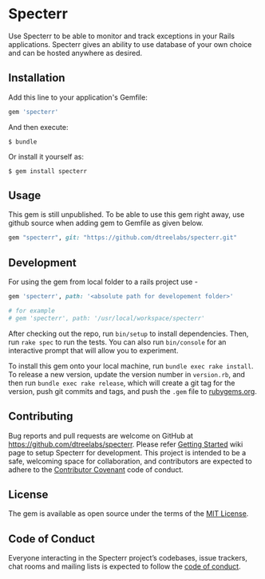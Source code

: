 # Specterr

Use Specterr to be able to monitor and track exceptions in your Rails
applications. Specterr gives an ability to use database of your own choice and
can be hosted anywhere as desired.

## Installation

Add this line to your application's Gemfile:

```ruby
gem 'specterr'
```

And then execute:

    $ bundle

Or install it yourself as:

    $ gem install specterr

## Usage

This gem is still unpublished. To be able to use this gem right away, use github
source when adding gem to Gemfile as given below.

```ruby
gem "specterr", git: "https://github.com/dtreelabs/specterr.git"
```

## Development

For using the gem from local folder to a rails project use -
```ruby
gem 'specterr', path: '<absolute path for developement folder>'

# for example
# gem 'specterr', path: '/usr/local/workspace/specterr'
```

After checking out the repo, run `bin/setup` to install dependencies. Then, run `rake spec` to run the tests. You can also run `bin/console` for an interactive prompt that will allow you to experiment.

To install this gem onto your local machine, run `bundle exec rake install`. To release a new version, update the version number in `version.rb`, and then run `bundle exec rake release`, which will create a git tag for the version, push git commits and tags, and push the `.gem` file to [rubygems.org](https://rubygems.org).

## Contributing

Bug reports and pull requests are welcome on GitHub at https://github.com/dtreelabs/specterr. Please refer [Getting Started](https://github.com/dtreelabs/specterr/wiki/Getting-Started) wiki page to setup Specterr for development. This project is intended to be a safe, welcoming space for collaboration, and contributors are expected to adhere to the [Contributor Covenant](http://contributor-covenant.org) code of conduct.

## License

The gem is available as open source under the terms of the [MIT License](https://opensource.org/licenses/MIT).

## Code of Conduct

Everyone interacting in the Specterr project’s codebases, issue trackers, chat rooms and mailing lists is expected to follow the [code of conduct](https://github.com/[USERNAME]/specterr/blob/master/CODE_OF_CONDUCT.md).

